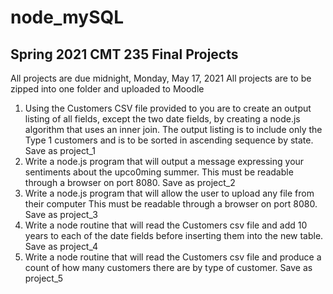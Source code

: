 # node_mySQL

## Spring 2021 CMT 235 Final Projects
All projects are due midnight, Monday, May 17, 2021
All projects are to be zipped into one folder and uploaded to Moodle
1. Using the Customers CSV file provided to you are to create an output listing of all fields, except
the two date fields, by creating a node.js algorithm that uses an inner join. The output listing is
to include only the Type 1 customers and is to be sorted in ascending sequence by state.
Save as project_1
2. Write a node.js program that will output a message expressing your sentiments about the
upco0ming summer. This must be readable through a browser on port 8080.
Save as project_2
3. Write a node.js program that will allow the user to upload any file from their computer This
must be readable through a browser on port 8080.
Save as project_3
4. Write a node routine that will read the Customers csv file and add 10 years to each of the date
fields before inserting them into the new table.
Save as project_4
5. Write a node routine that will read the Customers csv file and produce a count of how many
customers there are by type of customer.
Save as project_5
